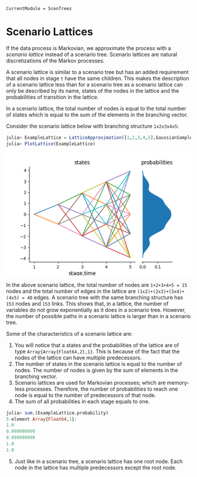 ```@meta
CurrentModule = ScenTrees
```

# Scenario Lattices

If the data process is Markovian, we approximate the process with a _scenario lattice_ instead of a scenario tree. Scenario lattices are natural discretizations of the Markov processes.

A scenario lattice is similar to a scenario tree but has an added requirement that all nodes in stage `t` have the same children. This makes the description of a scenario lattice less than for a scenario tree as a scenario lattice can only be described by its name, states of the nodes in the lattice and the probabilities of transition in the lattice.

In a scenario lattice, the total number of nodes is equal to the total number of states which is equal to the sum of the elements in the branching vector.

Consider the scenario lattice below with branching structure `1x2x3x4x5`:

```julia
julia> ExampleLattice = LatticeApproximation([1,2,3,4,5],GaussianSamplePath,1000000);
julia> PlotLattice(ExampleLattice)
```

![Example of a scenario lattice](../assets/ExampleLattice.png)

In the above scenario lattice, the total number of nodes are ``1+2+3+4+5 = 15`` nodes and the total number of edges in the lattice are ``(1x2)+(2x3)+(3x4)+(4x5) = 40`` edges. A scenario tree with the same branching structure has `153` nodes and `153` links. This shows that, in a lattice, the number of variables do not grow exponentially as it does in a scenario tree. However, the number of possible paths in a scenario lattice is larger than in a scenario tree.

Some of the characteristics of a scenario lattice are:

1. You will notice that a states and the probabilities of the lattice are of type `Array{Array{Float64,2},1}`. This is because of the fact that the nodes of the lattice can have multiple predecessors.
2. The number of states in the scenario lattice is equal to the number of nodes. The number of nodes is given by the sum of elements in the branching vector.
3. Scenario lattices are used for Markovian processes; which are memory-less processes. Therefore, the number of probabilities to reach one node is equal to the number of predecessors of that node.
4. The sum of all probabilities in each stage equals to one.

```julia
julia> sum.(ExampleLattice.probability)
5-element Array{Float64,1}:
1.0
0.999999999
0.999999999
1.0
1.0
```
5. Just like in a scenario tree, a scenario lattice has one root node. Each node in the lattice has multiple predecessors except the root node.
